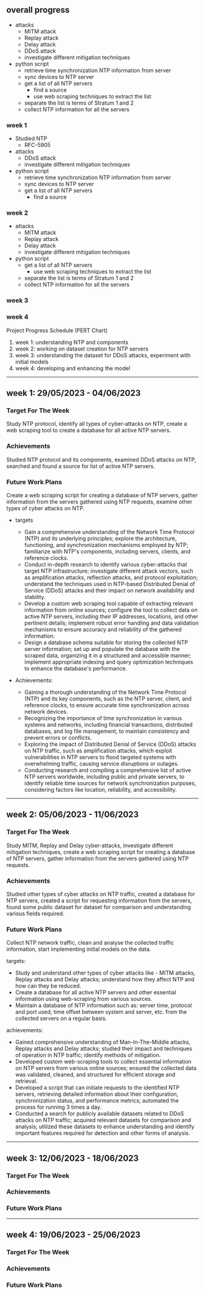 ## overall progress
- attacks
	- MITM attack
	- Replay attack
	- Delay attack
	- DDoS attack
	- investigate different mitigation techniques
- python script 
	- retrieve time synchronization NTP information from server
	- sync devices to NTP server
	- get a list of all NTP servers
		- find a source
		- use web scraping techniques to extract the list
	- separate the list is terms of Stratum 1 and 2
	- collect NTP information for all the servers

### week 1
- Studied NTP
	- RFC-5905
- attacks
	- DDoS attack
	- investigate different mitigation techniques
- python script 
	- retrieve time synchronization NTP information from server
	- sync devices to NTP server
	- get a list of all NTP servers
		- find a source

### week 2
- attacks
	- MITM attack
	- Replay attack
	- Delay attack
	- investigate different mitigation techniques
- python script 
	- get a list of all NTP servers
		- use web scraping techniques to extract the list
	- separate the list is terms of Stratum 1 and 2
	- collect NTP information for all the servers

### week 3
### week 4

Project Progress Schedule (PERT Chart)
1. week 1: understanding NTP and components
2. week 2: working on dataset creation for NTP servers
3. week 3: understanding the dataset for DDoS attacks, experiment with initial models
4. week 4: developing and enhancing the model

---
## week 1: 29/05/2023 - 04/06/2023
### Target For The Week
Study NTP protocol, identify all types of cyber-attacks on NTP, create a web scraping tool to create a database for all active NTP servers.

### Achievements
Studied NTP protocol and its components, examined DDoS attacks on NTP, searched and found a source for list of active NTP servers.

### Future Work Plans
Create a web scraping script for creating a database of NTP servers, gather information from the servers gathered using NTP requests, examine other types of cyber attacks on NTP.

- targets
	- Gain a comprehensive understanding of the Network Time Protocol (NTP) and its underlying principles; explore the architecture, functioning, and synchronization mechanisms employed by NTP; familiarize with NTP's components, including servers, clients, and reference clocks.
	- Conduct in-depth research to identify various cyber-attacks that target NTP infrastructure; investigate different attack vectors, such as amplification attacks, reflection attacks, and protocol exploitation; understand the techniques used in NTP-based Distributed Denial of Service (DDoS) attacks and their impact on network availability and stability.
	- Develop a custom web scraping tool capable of extracting relevant information from online sources; configure the tool to collect data on active NTP servers, including their IP addresses, locations, and other pertinent details; implement robust error handling and data validation mechanisms to ensure accuracy and reliability of the gathered information.
	- Design a database schema suitable for storing the collected NTP server information; set up and populate the database with the scraped data, organizing it in a structured and accessible manner; implement appropriate indexing and query optimization techniques to enhance the database's performance.

- Achievements:
	- Gaining a thorough understanding of the Network Time Protocol (NTP) and its key components, such as the NTP server, client, and reference clocks, to ensure accurate time synchronization across network devices.
	- Recognizing the importance of time synchronization in various systems and networks, including financial transactions, distributed databases, and log file management, to maintain consistency and prevent errors or conflicts.
	- Exploring the impact of Distributed Denial of Service (DDoS) attacks on NTP traffic, such as amplification attacks, which exploit vulnerabilities in NTP servers to flood targeted systems with overwhelming traffic, causing service disruptions or outages.
	- Conducting research and compiling a comprehensive list of active NTP servers worldwide, including public and private servers, to identify reliable time sources for network synchronization purposes, considering factors like location, reliability, and accessibility.

---
## week 2: 05/06/2023 - 11/06/2023
### Target For The Week
Study MITM, Replay and Delay cyber-attacks, investigate different mitigation techniques, create a web scraping script for creating a database of NTP servers, gather information from the servers gathered using NTP requests.

### Achievements
Studied other types of cyber attacks on NTP traffic, created a database for NTP servers, created a script for requesting information from the servers, found some public dataset for dataset for comparison and understanding various fields required.

### Future Work Plans
Collect NTP network traffic, clean and analyse the collected traffic information, start implementing initial models on the data.

targets:
- Study and understand other types of cyber attacks like - MITM attacks, Replay attacks and Delay attacks; understand how they affect NTP and how can they be reduced.
- Create a database for all active NTP servers and other essential information using web-scraping from various sources.
- Maintain a database of NTP information such as: server time, protocol and port used, time offset between system and server, etc. from the collected servers on a regular basis.

achievements:
- Gained comprehensive understanding of Man-In-The-Middle attacks, Replay attacks and Delay attacks; studied their impact and techniques of operation in NTP traffic; identify methods of mitigation.
- Developed custom web-scraping tools to collect essential information on NTP servers from various online sources; ensured the collected data was validated, cleaned, and structured for efficient storage and retrieval.
- Developed a script that can initiate requests to the identified NTP servers, retrieving detailed information about their configuration, synchronization status, and performance metrics; automated the process for running 3 times a day.
- Conducted a search for publicly available datasets related to DDoS attacks on NTP traffic; acquired relevant datasets for comparison and analysis; utilized these datasets to enhance understanding and identify important features required for detection and other forms of analysis.

---
## week 3: 12/06/2023 - 18/06/2023
### Target For The Week

### Achievements

### Future Work Plans


---
## week 4: 19/06/2023 - 25/06/2023
### Target For The Week

### Achievements

### Future Work Plans


